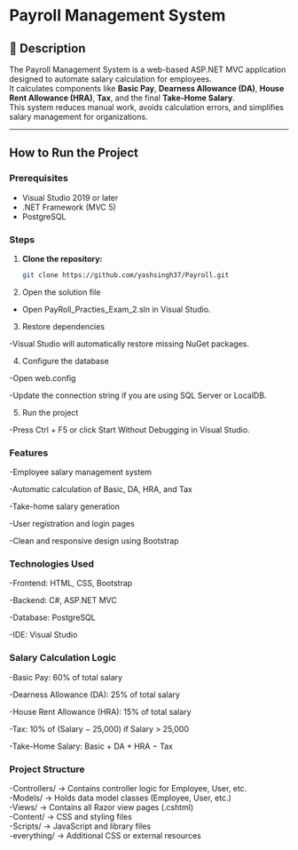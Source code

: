 #  Payroll Management System

## 📖 Description
The Payroll Management System is a web-based ASP.NET MVC application designed to automate salary calculation for employees.  
It calculates components like **Basic Pay**, **Dearness Allowance (DA)**, **House Rent Allowance (HRA)**, **Tax**, and the final **Take-Home Salary**.  
This system reduces manual work, avoids calculation errors, and simplifies salary management for organizations.

---

##  How to Run the Project

### Prerequisites
- Visual Studio 2019 or later  
- .NET Framework (MVC 5)  
- PostgreSQL

### Steps
1. **Clone the repository:**
   ```bash
   git clone https://github.com/yashsingh37/Payroll.git
2. Open the solution file

- Open PayRoll_Practies_Exam_2.sln in Visual Studio.

3. Restore dependencies

-Visual Studio will automatically restore missing NuGet packages.

4. Configure the database

-Open web.config

-Update the connection string if you are using SQL Server or LocalDB.

5. Run the project

-Press Ctrl + F5 or click Start Without Debugging in Visual Studio.

### Features

-Employee salary management system

-Automatic calculation of Basic, DA, HRA, and Tax

-Take-home salary generation

-User registration and login pages

-Clean and responsive design using Bootstrap

### Technologies Used

-Frontend: HTML, CSS, Bootstrap

-Backend: C#, ASP.NET MVC

-Database: PostgreSQL

-IDE: Visual Studio

### Salary Calculation Logic

-Basic Pay: 60% of total salary

-Dearness Allowance (DA): 25% of total salary

-House Rent Allowance (HRA): 15% of total salary

-Tax: 10% of (Salary − 25,000) if Salary > 25,000

-Take-Home Salary: Basic + DA + HRA − Tax

### Project Structure

-Controllers/   → Contains controller logic for Employee, User, etc.  
-Models/        → Holds data model classes (Employee, User, etc.)  
-Views/         → Contains all Razor view pages (.cshtml)  
-Content/       → CSS and styling files  
-Scripts/       → JavaScript and library files  
-everything/    → Additional CSS or external resources  
